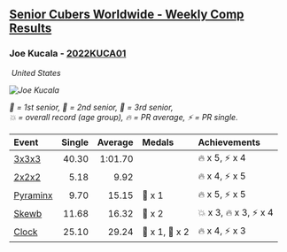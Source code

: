 <style>table {white-space: nowrap;}</style>
<link rel="stylesheet" type="text/css" href="/scw-comp/css/flags.css" />

## [Senior Cubers Worldwide - Weekly Comp Results](/scw-comp/results/)
### Joe Kucala - [2022KUCA01](https://www.worldcubeassociation.org/persons/2022KUCA01)

<i class="flag flag-US" />&nbsp;United States

![Joe Kucala](1682123036.jpg)

<span style="white-space: nowrap;">🥇 = 1st senior</span>, <span style="white-space: nowrap;">🥈 = 2nd senior</span>, <span style="white-space: nowrap;">🥉 = 3rd senior</span>, <span style="white-space: nowrap;">💥 = overall record (age group)</span>, <span style="white-space: nowrap;">🔥 = PR average</span>, <span style="white-space: nowrap;">⚡ = PR single</span>.

| Event | Single | Average | Medals | Achievements|
| :-- | --: | --: | :-- | :-- |
| [3x3x3](333.md) | 40.30 | 1:01.70 |  | 🔥 x 5, ⚡ x 4 |
| [2x2x2](222.md) | 5.18 | 9.92 |  | 🔥 x 4, ⚡ x 5 |
| [Pyraminx](pyram.md) | 9.70 | 15.15 | 🥉 x 1 | 🔥 x 5, ⚡ x 5 |
| [Skewb](skewb.md) | 11.68 | 16.32 | 🥉 x 2 | 💥 x 3, 🔥 x 3, ⚡ x 4 |
| [Clock](clock.md) | 25.10 | 29.24 | 🥈 x 1, 🥉 x 2 | 🔥 x 4, ⚡ x 3 |

<!-- Global site tag (gtag.js) - Google Analytics -->
<script async src="https://www.googletagmanager.com/gtag/js?id=UA-86348435-3"></script>
<script>window.dataLayer = window.dataLayer || []; function gtag() {dataLayer.push(arguments);} gtag('js', new Date()); gtag('config', 'UA-86348435-3');</script>
